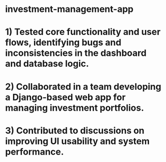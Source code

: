 # investment-management-app
# 1) Tested core functionality and user flows, identifying bugs and inconsistencies in the dashboard and database logic.

# 2) Collaborated in a team developing a Django-based web app for managing investment portfolios.

# 3) Contributed to discussions on improving UI usability and system performance.
